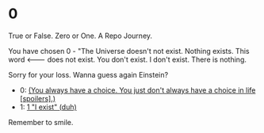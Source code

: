 # 0
True or False. Zero or One. A Repo Journey. 


You have chosen 0 - "The Universe doesn't not exist. Nothing exists. This word <--- does not exist. You don't exist. I don't exist. There is nothing. 

Sorry for your loss. Wanna guess again Einstein? 

* 0:  [(You always have a choice. You just don't always have a choice in life [spoilers].)](https://github.com/GiovanniDeCarlina/0/blob/main/README.md)
* 1:  [1 "I exist" (duh)](https://github.com/GiovanniDeCarlina/1/blob/main/README.md)

Remember to smile. 
